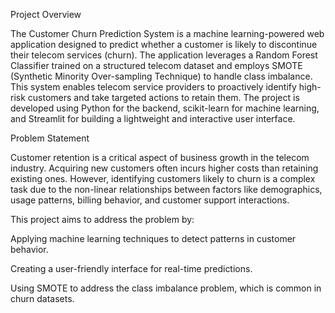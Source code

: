 Project Overview

The Customer Churn Prediction System is a machine learning-powered web application designed to predict whether a customer is likely to discontinue their telecom services (churn). The application leverages a Random Forest Classifier trained on a structured telecom dataset and employs SMOTE (Synthetic Minority Over-sampling Technique) to handle class imbalance. This system enables telecom service providers to proactively identify high-risk customers and take targeted actions to retain them.
The project is developed using Python for the backend, scikit-learn for machine learning, and Streamlit for building a lightweight and interactive user interface.

Problem Statement

Customer retention is a critical aspect of business growth in the telecom industry. Acquiring new customers often incurs higher costs than retaining existing ones. However, identifying customers likely to churn is a complex task due to the non-linear relationships between factors like demographics, usage patterns, billing behavior, and customer support interactions.

This project aims to address the problem by:

  Applying machine learning techniques to detect patterns in customer behavior.

  Creating a user-friendly interface for real-time predictions.

  Using SMOTE to address the class imbalance problem, which is common in churn datasets.
